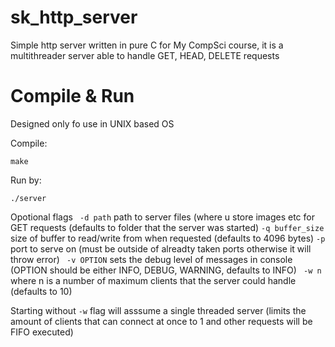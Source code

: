 # sk_http_server
Simple http server written in pure C for My CompSci course, it is a multithreader server able to handle GET, HEAD, DELETE requests

# Compile & Run
Designed only fo use in UNIX based OS

Compile:

``` make ```

Run by:

```./server```

Opotional flags
``` -d path``` path to server files (where u store images etc for GET requests (defaults to folder that the server was started)
``` -q buffer_size ``` size of buffer to read/write from when requested (defaults to 4096 bytes)
``` -p ``` port to serve on (must be outside of alreadty taken ports otherwise it will throw error)
``` -v OPTION``` sets the debug level of messages in console (OPTION should be either INFO, DEBUG, WARNING, defaults to INFO) 
``` -w n``` where n is a number of maximum clients that the server could handle (defaults to 10)

Starting without ```-w``` flag will asssume a single threaded server (limits the amount of clients that can connect at once to 1 and other requests will be FIFO executed)
